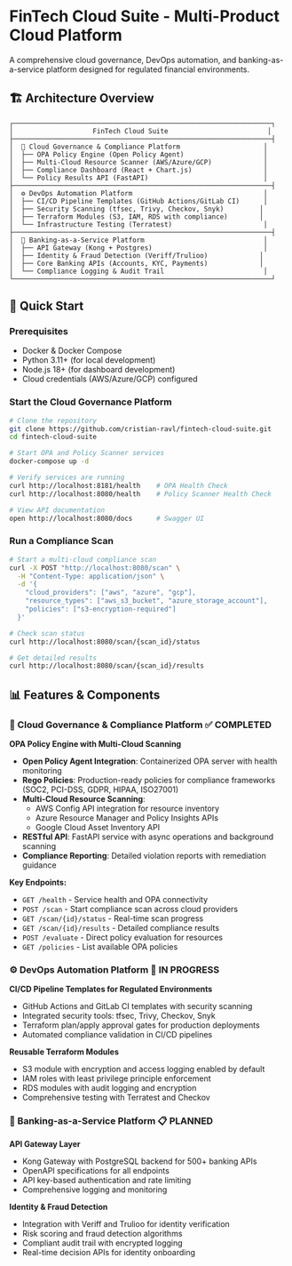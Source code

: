 # FinTech Cloud Suite - Multi-Product Cloud Platform

A comprehensive cloud governance, DevOps automation, and banking-as-a-service platform designed for regulated financial environments.

## 🏗️ Architecture Overview

```
┌─────────────────────────────────────────────────────────────────┐
│                    FinTech Cloud Suite                         │
├─────────────────────────────────────────────────────────────────┤
│  🔐 Cloud Governance & Compliance Platform                     │
│  ├── OPA Policy Engine (Open Policy Agent)                    │
│  ├── Multi-Cloud Resource Scanner (AWS/Azure/GCP)             │
│  ├── Compliance Dashboard (React + Chart.js)                  │
│  └── Policy Results API (FastAPI)                             │
├─────────────────────────────────────────────────────────────────┤
│  ⚙️ DevOps Automation Platform                                 │
│  ├── CI/CD Pipeline Templates (GitHub Actions/GitLab CI)      │
│  ├── Security Scanning (tfsec, Trivy, Checkov, Snyk)         │
│  ├── Terraform Modules (S3, IAM, RDS with compliance)        │
│  └── Infrastructure Testing (Terratest)                       │
├─────────────────────────────────────────────────────────────────┤
│  🏦 Banking-as-a-Service Platform                              │
│  ├── API Gateway (Kong + Postgres)                            │
│  ├── Identity & Fraud Detection (Veriff/Trulioo)             │
│  ├── Core Banking APIs (Accounts, KYC, Payments)             │
│  └── Compliance Logging & Audit Trail                         │
└─────────────────────────────────────────────────────────────────┘
```

## 🚀 Quick Start

### Prerequisites

- Docker & Docker Compose
- Python 3.11+ (for local development)
- Node.js 18+ (for dashboard development)
- Cloud credentials (AWS/Azure/GCP) configured

### Start the Cloud Governance Platform

```bash
# Clone the repository
git clone https://github.com/cristian-ravl/fintech-cloud-suite.git
cd fintech-cloud-suite

# Start OPA and Policy Scanner services
docker-compose up -d

# Verify services are running
curl http://localhost:8181/health    # OPA Health Check
curl http://localhost:8080/health    # Policy Scanner Health Check

# View API documentation
open http://localhost:8080/docs      # Swagger UI
```

### Run a Compliance Scan

```bash
# Start a multi-cloud compliance scan
curl -X POST "http://localhost:8080/scan" \
  -H "Content-Type: application/json" \
  -d '{
    "cloud_providers": ["aws", "azure", "gcp"],
    "resource_types": ["aws_s3_bucket", "azure_storage_account"],
    "policies": ["s3-encryption-required"]
  }'

# Check scan status
curl http://localhost:8080/scan/{scan_id}/status

# Get detailed results
curl http://localhost:8080/scan/{scan_id}/results
```

## 📊 Features & Components

### 🔐 Cloud Governance & Compliance Platform ✅ **COMPLETED**

**OPA Policy Engine with Multi-Cloud Scanning**

- **Open Policy Agent Integration**: Containerized OPA server with health monitoring
- **Rego Policies**: Production-ready policies for compliance frameworks (SOC2, PCI-DSS, GDPR, HIPAA, ISO27001)
- **Multi-Cloud Resource Scanning**: 
  - AWS Config API integration for resource inventory
  - Azure Resource Manager and Policy Insights APIs
  - Google Cloud Asset Inventory API
- **RESTful API**: FastAPI service with async operations and background scanning
- **Compliance Reporting**: Detailed violation reports with remediation guidance

**Key Endpoints:**
- `GET /health` - Service health and OPA connectivity
- `POST /scan` - Start compliance scan across cloud providers
- `GET /scan/{id}/status` - Real-time scan progress
- `GET /scan/{id}/results` - Detailed compliance results
- `POST /evaluate` - Direct policy evaluation for resources
- `GET /policies` - List available OPA policies

### ⚙️ DevOps Automation Platform 🔨 **IN PROGRESS**

**CI/CD Pipeline Templates for Regulated Environments**

- GitHub Actions and GitLab CI templates with security scanning
- Integrated security tools: tfsec, Trivy, Checkov, Snyk
- Terraform plan/apply approval gates for production deployments
- Automated compliance validation in CI/CD pipelines

**Reusable Terraform Modules**

- S3 module with encryption and access logging enabled by default
- IAM roles with least privilege principle enforcement
- RDS modules with audit logging and encryption
- Comprehensive testing with Terratest and Checkov

### 🏦 Banking-as-a-Service Platform 📋 **PLANNED**

**API Gateway Layer**

- Kong Gateway with PostgreSQL backend for 500+ banking APIs
- OpenAPI specifications for all endpoints
- API key-based authentication and rate limiting
- Comprehensive logging and monitoring

**Identity & Fraud Detection**

- Integration with Veriff and Trulioo for identity verification
- Risk scoring and fraud detection algorithms
- Compliant audit trail with encrypted logging
- Real-time decision APIs for identity onboarding
